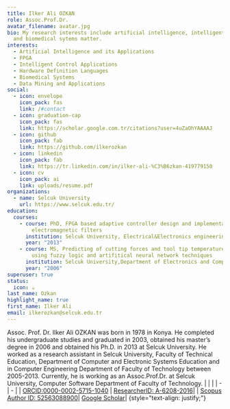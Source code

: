 ```yaml
---
title: Ilker Ali OZKAN
role: Assoc.Prof.Dr.
avatar_filename: avatar.jpg
bio: My research interests include artificial intelligence, intelligent control
  and biomedical sytems matter.
interests:
  - Artificial Intelligence and its Applications
  - FPGA
  - Intelligent Control Applications
  - Hardware Definition Languages
  - Biomedical Systems
  - Data Mining and Applications
social:
  - icon: envelope
    icon_pack: fas
    link: /#contact
  - icon: graduation-cap
    icon_pack: fas
    link: https://scholar.google.com.tr/citations?user=4uZaOhYAAAAJ
  - icon: github
    icon_pack: fab
    link: https://github.com/ilkerozkan
  - icon: linkedin
    icon_pack: fab
    link: https://tr.linkedin.com/in/ilker-ali-%C3%B6zkan-419779150
  - icon: cv
    icon_pack: ai
    link: uploads/resume.pdf
organizations:
  - name: Selcuk University
    url: https://www.selcuk.edu.tr/
education:
  courses:
    - course: PhD, FPGA based adaptive controller design and implementation for
        electromagnetic filters
      institution: Selcuk University, Electrical&Electronics engineering
      year: "2013"
    - course: MS, Predicting of cutting forces and tool tip temperature in turning
        using fuzzy logic and artifitical neural network techniques
      institution: Selcuk University,Department of Electronics and Computer Education
      year: "2006"
superuser: true
status:
  icon: ☕️
last_name: Ozkan
highlight_name: true
first_name: Ilker Ali
email: ilkerozkan@selcuk.edu.tr
---
```

Assoc. Prof. Dr. Ilker Ali OZKAN was born in 1978 in Konya. He completed his undergraduate studies and graduated in 2003, obtained his master’s degree in 2006 and obtained his Ph.D. in 2013 at Selcuk University. He worked as a research assistant in Selcuk University, Faculty of Technical Education, Department of Computer and Electronic Systems Education and in Computer Engineering Department of Faculty of Technology between 2005-2013. Currently, he is working as an Assoc.Prof.Dr. at Selcuk University, Computer Software Department of Faculty of Technology.
|  |  |
| - | - |
| [ORCID:0000-0002-5715-1040](https://orcid.org/0000-0002-5715-1040) | [ResearcherID: A-6208-2016](http://www.researcherid.com/rid/A-6208-2016)|
| [Scopus Author ID: 52563088900](http://www.scopus.com/inward/authorDetails.url?authorID=52563088900&partnerID=MN8TOARS)| [Google Scholar](https://scholar.google.com.tr/citations?user=4uZaOhYAAAAJ)|
{style="text-align: justify;"}
